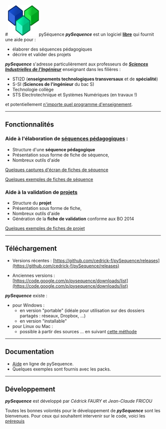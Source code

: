 #![](Logo.png)pySéquence
_**pySequence**_ est un logiciel **[libre](http://www.gnu.org/licenses/gpl.html)** qui fournit une aide pour :
  * élaborer des séquences pédagogiques
  * décrire et valider des projets

_**pySequence**_ s'adresse particulièrement aux professeurs de _**[Sciences Industrielles de l'Ingénieur](http://fr.wikipedia.org/wiki/Sciences_de_l%27ing%C3%A9nieur)**_ enseignant dans les filières :
  * STI2D (**enseignements technologiques transversaux** et de **spécialité**)
  * S-SI (**Sciences de l'ingénieur** du bac S)
  * Technologie collège
  * STS Electrotechnique et Systèmes Numériques (en travaux !)

et potentiellement [n'importe quel programme d'enseignement](https://github.com/cedrick-f/pySequence/wiki/Nouveau_programme).


---


## Fonctionnalités ##
### Aide à l'élaboration de [séquences pédagogiques](https://github.com/cedrick-f/pySequence/wiki/Fonctionalite_Seq) : ###
  * Structure d'une **séquence pédagogique**
  * Présentation sous forme de fiche de séquence,
  * Nombreux outils d'aide

[Quelques captures d'écran de fiches de séquence](https://github.com/cedrick-f/pySequence/wiki/captures_ecran)

[Quelques exemples de fiches de séquence](https://github.com/cedrick-f/pySequence/wiki/ExemplesSequences)

### Aide à la validation de [projets](https://github.com/cedrick-f/pySequence/wiki/Fonctionnalite_Prj) ###
  * Structure du **projet**
  * Présentation sous forme de fiche,
  * Nombreux outils d'aide
  * Génération de la **fiche de validation** conforme aux BO 2014 

[Quelques exemples de fiches de projet](https://github.com/cedrick-f/pySequence/wiki/ExemplesProjets)


---


## Téléchargement ##
 * Versions récentes : [https://github.com/cedrick-f/pySequence/releases](https://github.com/cedrick-f/pySequence/releases)

 * Anciennes versions : [https://code.google.com/p/pysequence/downloads/list](https://code.google.com/p/pysequence/downloads/list)

_**pySequence**_ existe :
 * pour Windows :
   * en version "portable" (idéale pour utilisation sur des dossiers partagés : réseaux, Dropbox, ...)
   * en version "installable"
 * pour Linux ou Mac :
   * possible à partir des sources ... en suivant [cette méthode](https://github.com/cedrick-f/pySequence/wiki/InstallationMAC)


---


## Documentation ##
  * [Aide](https://github.com/cedrick-f/pySequence/wiki/Aide) en ligne de pySequence.
  * Quelques exemples sont fournis avec les packs.


---


## Développement ##
_**pySequence**_ est développé par _Cédrick FAURY_ et _Jean-Claude FRICOU_

Toutes les bonnes volontés pour le développement de _**pySequence**_ sont les bienvenues.
Pour ceux qui souhaitent intervenir sur le code, voici les [prérequis](https://github.com/cedrick-f/pySequence/wiki/LangageEtDependances)


